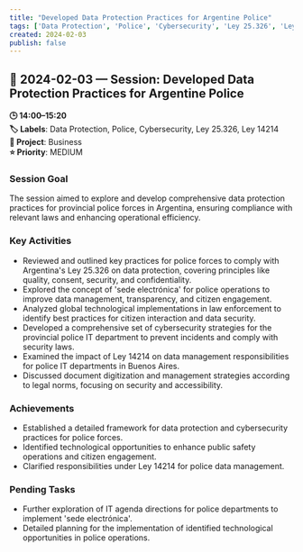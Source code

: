 ```yaml
---
title: "Developed Data Protection Practices for Argentine Police"
tags: ['Data Protection', 'Police', 'Cybersecurity', 'Ley 25.326', 'Ley 14214']
created: 2024-02-03
publish: false
---
```


## 📅 2024-02-03 — Session: Developed Data Protection Practices for Argentine Police

**🕒 14:00–15:20**  
**🏷️ Labels**: Data Protection, Police, Cybersecurity, Ley 25.326, Ley 14214  
**📂 Project**: Business  
**⭐ Priority**: MEDIUM  


### Session Goal
The session aimed to explore and develop comprehensive data protection practices for provincial police forces in Argentina, ensuring compliance with relevant laws and enhancing operational efficiency.

### Key Activities
- Reviewed and outlined key practices for police forces to comply with Argentina's Ley 25.326 on data protection, covering principles like quality, consent, security, and confidentiality.
- Explored the concept of 'sede electrónica' for police operations to improve data management, transparency, and citizen engagement.
- Analyzed global technological implementations in law enforcement to identify best practices for citizen interaction and data security.
- Developed a comprehensive set of cybersecurity strategies for the provincial police IT department to prevent incidents and comply with security laws.
- Examined the impact of Ley 14214 on data management responsibilities for police IT departments in Buenos Aires.
- Discussed document digitization and management strategies according to legal norms, focusing on security and accessibility.

### Achievements
- Established a detailed framework for data protection and cybersecurity practices for police forces.
- Identified technological opportunities to enhance public safety operations and citizen engagement.
- Clarified responsibilities under Ley 14214 for police data management.

### Pending Tasks
- Further exploration of IT agenda directions for police departments to implement 'sede electrónica'.
- Detailed planning for the implementation of identified technological opportunities in police operations.
